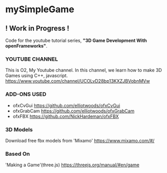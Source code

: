 # mySimpleGame

## ! Work in Progress ! ##

Code for the youtube tutorial series, **"3D Game Development With openFrameworks"**.


###  YOUTUBE CHANNEL ###  

This is O2, My Youtube channel. 
In this channel, we learn how to make 3D Games using C++, javascript. 
https://www.youtube.com/channel/UCOLvD28bp13KXZJBVobnMVw 


###  ADD-ONS USED ### 

* ofxCvGui
https://github.com/elliotwoods/ofxCvGui 
* ofxGrabCam
https://github.com/elliotwoods/ofxGrabCam
* ofxFBX
https://github.com/NickHardeman/ofxFBX 



###  3D Models ### 
Download free fbx models from 'Mixamo'
https://www.mixamo.com/#/ 


###  Based On ### 
'Making a Game'(three.js) 
https://threejs.org/manual/#en/game 
